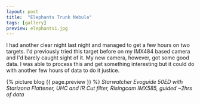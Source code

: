 ```yaml
---
layout: post
title:  "Elephants Trunk Nebula"
tags: [gallery]
preview: elephants1.jpg
---
```

I had another clear night last night and managed to get a few hours on two targets. I'd previously tried this target before on my IMX484 based camera and I'd barely caught sight of it. My new camera, however, got some good data. I was able to process this and get something interesting but it could do with another few hours of data to do it justice.

{% picture blog {{ page.preview }} %}
_Starwatcher Evoguide 50ED with Starizona Flattener, UHC and IR Cut filter, Risingcam IMX585, guided ~2hrs of data_

